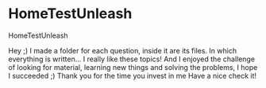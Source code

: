 # HomeTestUnleash
HomeTestUnleash

Hey ;)
I made a folder for each question, inside it are its files. In which everything is written...
I really like these topics!
And I enjoyed the challenge of looking for material, learning new things and solving the problems,
I hope I succeeded ;)
Thank you for the time you invest in me
Have a nice check it!
